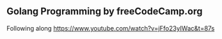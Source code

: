 ## Golang Programming by freeCodeCamp.org

Following along https://www.youtube.com/watch?v=jFfo23yIWac&t=87s
